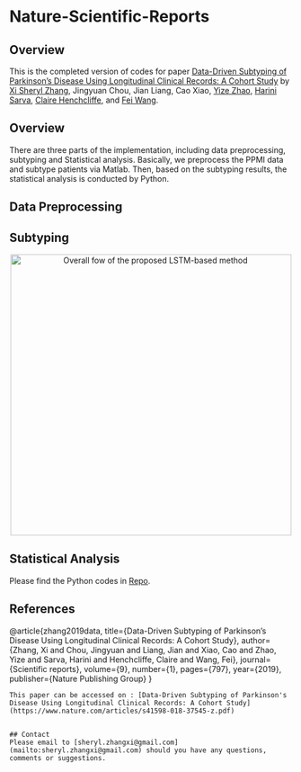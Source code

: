 # Nature-Scientific-Reports

## Overview
This is the completed version of codes for paper [Data-Driven Subtyping of Parkinson’s Disease Using Longitudinal Clinical Records: A Cohort Study](https://www.nature.com/articles/s41598-018-37545-z.pdf) by [Xi Sheryl Zhang](https://www.xi-zhang.net/), Jingyuan Chou, Jian Liang, Cao Xiao, [Yize Zhao](http://vivo.med.cornell.edu/display/cwid-yiz2013), [Harini Sarva](https://weillcornell.org/harini-sarva-md), [Claire Henchcliffe](https://weillcornell.org/chenchcliffe), and [Fei Wang](https://sites.google.com/site/feiwang03/).

## Overview
There are three parts of the implementation, including data preprocessing, subtyping and Statistical analysis. Basically, we preprocess the PPMI data and subtype patients via Matlab. Then, based on the subtyping results, the statistical analysis is conducted by Python.     

## Data Preprocessing

## Subtyping
<p align="center"><img src="figure/flowchart.png" alt=" Overall fow of the
proposed LSTM-based method" width="500"></p>

## Statistical Analysis
Please find the Python codes in [Repo](https://github.com/sheryl-ai/PPMI-Subtype-Analysis.git).

## References
@article{zhang2019data,
title={Data-Driven Subtyping of Parkinson’s Disease Using Longitudinal Clinical Records: A Cohort Study},
author={Zhang, Xi and Chou, Jingyuan and Liang, Jian and Xiao, Cao and Zhao, Yize and Sarva, Harini and Henchcliffe, Claire and Wang, Fei},
journal={Scientific reports},
volume={9}, number={1}, pages={797}, year={2019},
publisher={Nature Publishing Group}
}

```
This paper can be accessed on : [Data-Driven Subtyping of Parkinson's Disease Using Longitudinal Clinical Records: A Cohort Study] (https://www.nature.com/articles/s41598-018-37545-z.pdf)


## Contact
Please email to [sheryl.zhangxi@gmail.com](mailto:sheryl.zhangxi@gmail.com) should you have any questions, comments or suggestions.
